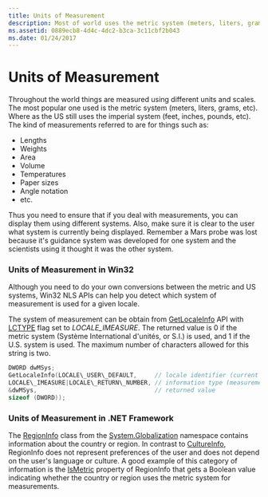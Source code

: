 ```yaml
---
title: Units of Measurement
description: Most of world uses the metric system (meters, liters, grams, etc). Where the US still uses the imperial system (feet, inches, pounds, etc).
ms.assetid: 0889ecb8-4d4c-4dc2-b3ca-3c11cbf2b043
ms.date: 01/24/2017
---
```

# Units of Measurement

Throughout the world things are measured using different units and scales. The most popular one used is the metric system (meters, liters, grams, etc). Where as the US still uses the imperial system (feet, inches, pounds, etc). The kind of measurements referred to are for things such as:

-   Lengths
-   Weights
-   Area
-   Volume
-   Temperatures
-   Paper sizes
-   Angle notation
-   etc.

Thus you need to ensure that if you deal with measurements, you can display them using different systems. Also, make sure it is clear to the user what system is currently being displayed. Remember a Mars probe was lost because it's guidance system was developed for one system and the scientists using it thought it was the other system.

### Units of Measurement in Win32

Although you need to do your own conversions between the metric and US systems, Win32 NLS APIs can help you detect which system of measurement is used for a given locale.

The system of measurement can be obtain from [GetLocaleInfo](https://msdn.microsoft.com/library/dd318101.aspx) API with [LCTYPE](https://msdn.microsoft.com/library/bb507201.aspx) flag set to *LOCALE\_IMEASURE*. The returned value is 0 if the metric system (Système International d'unités, or S.I.) is used, and 1 if the U.S. system is used. The maximum number of characters allowed for this string is two.

 ```C++
DWORD dwMSys;
GetLocaleInfo(LOCALE\_USER\_DEFAULT,     // locale identifier (current user locale)
LOCALE\_IMEASURE|LOCALE\_RETURN\_NUMBER, // information type (measurement system)
&dwMSys,                                 // returned value
sizeof (DWORD));
```

### Units of Measurement in .NET Framework

The [RegionInfo](https://docs.microsoft.com/dotnet/api/system.globalization.regioninfo) class from the [System.Globalization](https://docs.microsoft.com/dotnet/api/system.globalization) namespace contains information about the country or region. In contrast to [CultureInfo](https://docs.microsoft.com/dotnet/api/system.globalization.cultureinfo), RegionInfo does not represent preferences of the user and does not depend on the user's language or culture. A good example of this category of information is the [IsMetric](https://docs.microsoft.com/dotnet/api/system.globalization.regioninfo.ismetric) property of RegionInfo that gets a Boolean value indicating whether the country or region uses the metric system for measurements.
